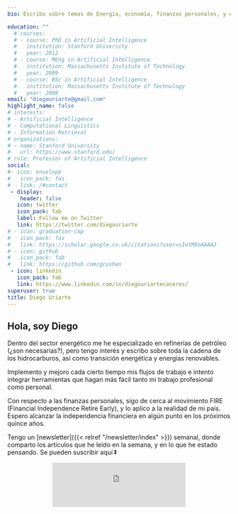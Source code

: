 ```yaml
---
bio: Escribo sobre temas de Energía, economía, finanzas personales, y otros hobbies personales.

education: ""
  # courses:
  # - course: PhD in Artificial Intelligence
  #   institution: Stanford University
  #   year: 2012
  # - course: MEng in Artificial Intelligence
  #   institution: Massachusetts Institute of Technology
  #   year: 2009
  # - course: BSc in Artificial Intelligence
  #   institution: Massachusetts Institute of Technology
  #   year: 2008
email: "diegouriarte@gmail.com"
highlight_name: false
# interests:
# - Artificial Intelligence
# - Computational Linguistics
# - Information Retrieval
# organizations:
# - name: Stanford University
#   url: https://www.stanford.edu/
# role: Professor of Artificial Intelligence
social: 
#- icon: envelope
#   icon_pack: fas
#   link: /#contact
 - display:
    header: false
   icon: twitter
   icon_pack: fab
   label: Follow me on Twitter
   link: https://twitter.com/diegouriarte
# - icon: graduation-cap
#   icon_pack: fas
#   link: https://scholar.google.co.uk/citations?user=sIwtMXoAAAAJ
# - icon: github
#   icon_pack: fab
#   link: https://github.com/gcushen
 - icon: linkedin
   icon_pack: fab
   link: https://www.linkedin.com/in/diegouriartecaceres/
superuser: true
title: Diego Uriarte
---
```


## Hola, soy Diego

Dentro del sector energético me he especializado en refinerías de petróleo (¿son necesarias?), pero tengo interés y escribo sobre toda la cadena de los hidrocarburos, así como transición energética y energías renovables.

Implemento y mejoro cada cierto tiempo mis flujos de trabajo e intento integrar herramientas que hagan más fácil tanto mi trabajo profesional como personal.

Con respecto a las finanzas personales, sigo de cerca al movimiento FIRE (Financial Independence Retire Early), y lo aplico a la realidad de mi país. Espero alcanzar la independencia financiera en algún punto en los próximos quince años.

Tengo un [newsletter]({{< relref "/newsletter/index" >}}) semanal, donde comparto los artículos que he leído en la semana, y en lo que he estado pensando. Se pueden suscribir aquí ⏬

<DIV align="center">
  <iframe src="https://diegouriarte.substack.com/embed" width="300" height="100" style="border:0px solid #EEE; background:white;" frameborder="0" scrolling="no"></iframe>
</DIV>

<!--Me encanta aprender sobre aprender (meta cognición), he llevado algunos cursos online y leído libros al respecto.  Por ello, también he implementado un jardín digital con los temas que me interesan.*/}}-->



